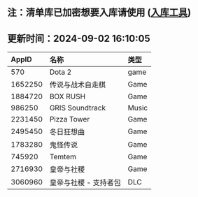 ## 注：清单库已加密想要入库请使用 ([入库工具](https://github.com/BlankTMing/ManifestAutoUpdate/releases))

## 更新时间：2024-09-02 16:10:05
| AppID | 名称 | 类型  |
| :-------------------- | :----------------------------- | :----------- |
| 570 | Dota 2| game |
| 1652250 | 传说与战术自走棋| Game |
| 1884720 | BOX RUSH| Game |
| 986250 | GRIS Soundtrack| Music |
| 2231450 | Pizza Tower| Game |
| 2495450 | 冬日狂想曲| Game |
| 1783280 | 鬼怪传说| Game |
| 745920 | Temtem| Game |
| 2716930 | 皇帝与社稷| Game |
| 3060960 | 皇帝与社稷 - 支持者包| DLC |
